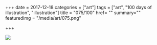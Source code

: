 +++
date = 2017-12-18
categories = ["art"]
tags = ["art", "100 days of illustration", "illustration"]
title = "075/100"
href= ""
summary=""
featuredimg = "/media/art/075.png"

+++

<img src="/media/art/075.png" />
